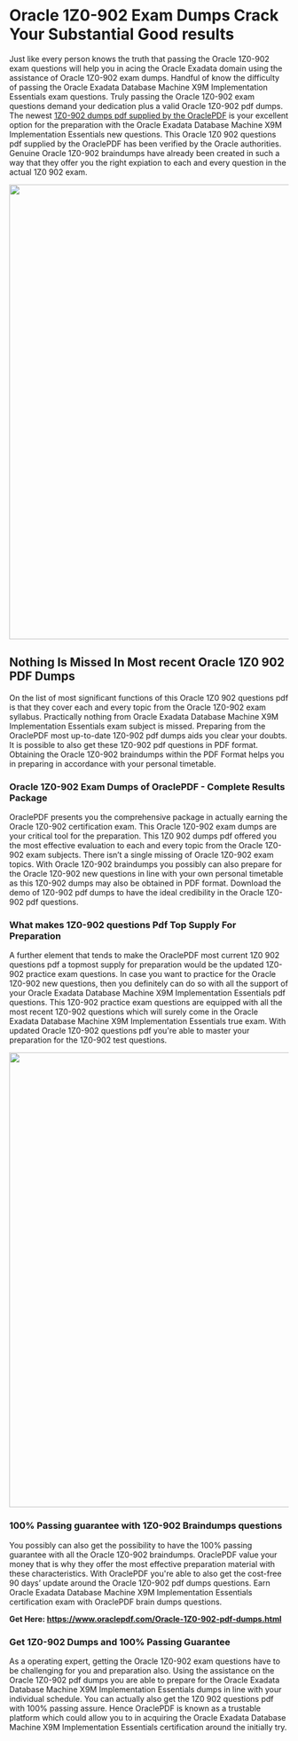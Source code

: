 <h1>Oracle 1Z0-902 Exam Dumps Crack Your Substantial Good results</h1>
<p>Just like every person knows the truth that passing the Oracle 1Z0-902 exam questions will help you in acing the&nbsp;Oracle Exadata&nbsp;domain using the assistance of Oracle 1Z0-902 exam dumps. Handful of know the difficulty of passing the Oracle Exadata Database Machine X9M Implementation Essentials exam questions. Truly passing the Oracle 1Z0-902 exam questions demand your dedication plus a valid Oracle 1Z0-902 pdf dumps. The newest&nbsp;<a href="https://www.oraclepdf.com/Oracle-1Z0-902-pdf-dumps.html">1Z0-902 dumps pdf supplied by the OraclePDF</a>&nbsp;is your excellent option for the preparation with the Oracle Exadata Database Machine X9M Implementation Essentials new questions. This Oracle 1Z0 902 questions pdf supplied by the OraclePDF has been verified by the Oracle authorities. Genuine Oracle 1Z0-902 braindumps have already been created in such a way that they offer you the right expiation to each and every question in the actual 1Z0 902 exam.</p>
<p><a href="https://www.oraclepdf.com/Oracle-1Z0-902-pdf-dumps.html"><img src="https://i.ibb.co/mJY6Knz/1.png" width="820" /></a></p>
<h2>Nothing Is Missed In Most recent Oracle 1Z0 902 PDF Dumps</h2>
<p>On the list of most significant functions of this Oracle 1Z0 902 questions pdf is that they cover each and every topic from the Oracle 1Z0-902 exam syllabus. Practically nothing from Oracle Exadata Database Machine X9M Implementation Essentials exam subject is missed. Preparing from the OraclePDF most up-to-date 1Z0-902 pdf dumps aids you clear your doubts. It is possible to also get these 1Z0-902 pdf questions in PDF format. Obtaining the Oracle 1Z0-902 braindumps within the PDF Format helps you in preparing in accordance with your personal timetable.</p>
<h3>Oracle 1Z0-902 Exam Dumps of OraclePDF - Complete Results Package</h3>
<p>OraclePDF presents you the comprehensive package in actually earning the Oracle 1Z0-902 certification exam. This Oracle 1Z0-902 exam dumps are your critical tool for the preparation. This 1Z0 902 dumps pdf offered you the most effective evaluation to each and every topic from the Oracle 1Z0-902 exam subjects. There isn&rsquo;t a single missing of Oracle 1Z0-902 exam topics. With Oracle 1Z0-902 braindumps you possibly can also prepare for the Oracle 1Z0-902 new questions in line with your own personal timetable as this 1Z0-902 dumps may also be obtained in PDF format. Download the demo of 1Z0-902 pdf dumps to have the ideal credibility in the Oracle 1Z0-902 pdf questions.</p>
<h3>What makes 1Z0-902 questions Pdf Top Supply For Preparation</h3>
<p>A further element that tends to make the OraclePDF most current 1Z0 902 questions pdf a topmost supply for preparation would be the updated 1Z0-902 practice exam questions. In case you want to practice for the Oracle 1Z0-902 new questions, then you definitely can do so with all the support of your Oracle Exadata Database Machine X9M Implementation Essentials pdf questions. This 1Z0-902 practice exam questions are equipped with all the most recent 1Z0-902 questions which will surely come in the Oracle Exadata Database Machine X9M Implementation Essentials true exam. With updated Oracle 1Z0-902 questions pdf you're able to master your preparation for the 1Z0-902 test questions.</p>
<p><img src="https://i.ibb.co/TWQ7T6D/2.png" width="820" /></p>
<h3>100% Passing guarantee with 1Z0-902 Braindumps questions</h3>
<p>You possibly can also get the possibility to have the 100% passing guarantee with all the Oracle 1Z0-902 braindumps. OraclePDF value your money that is why they offer the most effective preparation material with these characteristics. With OraclePDF you're able to also get the cost-free 90 days&rsquo; update around the Oracle 1Z0-902 pdf dumps questions. Earn Oracle Exadata Database Machine X9M Implementation Essentials certification exam with&nbsp;OraclePDF&nbsp;brain dumps questions.</p>
<p><strong>Get Here: <a href="https://www.oraclepdf.com/Oracle-1Z0-902-pdf-dumps.html">https://www.oraclepdf.com/Oracle-1Z0-902-pdf-dumps.html</a></strong></p>
<h3>Get 1Z0-902&nbsp;Dumps&nbsp;and 100% Passing Guarantee</h3>
<p>As a operating expert, getting the Oracle 1Z0-902 exam questions have to be challenging for you and preparation also. Using the assistance on the Oracle 1Z0-902 pdf dumps you are able to prepare for the Oracle Exadata Database Machine X9M Implementation Essentials dumps in line with your individual schedule. You can actually also get the 1Z0 902 questions pdf with 100% passing assure. Hence OraclePDF is known as a trustable platform which could allow you to in acquiring the Oracle Exadata Database Machine X9M Implementation Essentials certification around the initially try.</p>
